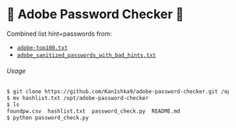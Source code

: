 # 📇 Adobe Password Checker 🔑

Combined list hint+passwords from: 
  - [``adobe-top100.txt``](http://stricture-group.com/files/adobe-top100.txt)
  - [``adobe_sanitized_passwords_with_bad_hints.txt``](http://web.mit.edu/zyan/Public/adobe_sanitized_passwords_with_bad_hints.txt)
  
###### Usage

```sh
$ git clone https://github.com/Kan1shka9/adobe-password-checker.git /opt/adobe-password-checker
$ mv hashlist.txt /opt/adobe-password-checker
$ ls
foundpw.csv  hashlist.txt  password_check.py  README.md
$ python password_check.py
```
